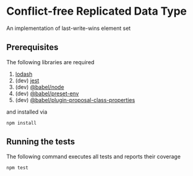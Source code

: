 # Conflict-free Replicated Data Type
An implementation of last-write-wins element set

## Prerequisites

The following libraries are required
1. [lodash](https://github.com/lodash/lodash)
1. (dev) [jest](https://github.com/facebook/jest)
1. (dev) [@babel/node](https://github.com/babel/babel/tree/master/packages/babel-node)
1. (dev) [@babel/preset-env](https://github.com/babel/babel/tree/master/packages/babel-preset-env)
1. (dev) [@babel/plugin-proposal-class-properties](https://github.com/babel/babel/tree/master/packages/babel-plugin-proposal-class-properties)

and installed via
```
npm install
```

## Running the tests

The following command executes all tests and reports their coverage
```
npm test
```
